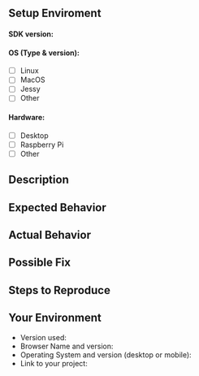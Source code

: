 <!--- Provide a general summary of the issue in the Title above -->
## Setup Enviroment 
#### SDK version: 
#### OS (Type & version): 
- [ ] Linux
- [ ] MacOS 
- [ ] Jessy 
- [ ] Other
#### Hardware:
- [ ] Desktop
- [ ] Raspberry Pi
- [ ] Other

## Description
<!--- Provide a more detailed introduction to the issue itself, and why you consider it to be a bug -->

## Expected Behavior
<!--- Tell us what should happen -->

## Actual Behavior
<!--- Tell us what happens instead -->

## Possible Fix
<!--- Not obligatory, but suggest a fix or reason for the bug -->

## Steps to Reproduce
<!--- Provide the steps for reproduce -->

## Your Environment
<!--- Include as many relevant details about the environment you experienced the bug in -->
* Version used:
* Browser Name and version:
* Operating System and version (desktop or mobile):
* Link to your project:


